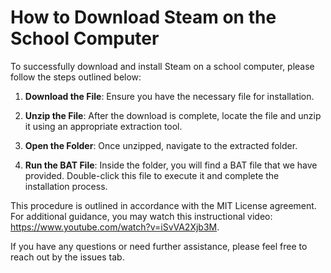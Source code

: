 # How to Download Steam on the School Computer

To successfully download and install Steam on a school computer, please follow the steps outlined below:

1. **Download the File**: Ensure you have the necessary file for installation.

2. **Unzip the File**: After the download is complete, locate the file and unzip it using an appropriate extraction tool.

3. **Open the Folder**: Once unzipped, navigate to the extracted folder.

4. **Run the BAT File**: Inside the folder, you will find a BAT file that we have provided. Double-click this file to execute it and complete the installation process.

This procedure is outlined in accordance with the MIT License agreement. For additional guidance, you may watch this instructional video: https://www.youtube.com/watch?v=iSvVA2Xjb3M.

If you have any questions or need further assistance, please feel free to reach out by the issues tab.
